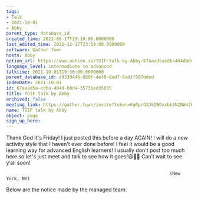 ```yaml
---
tags:
- Talk
- 2021-10-01
- Abby
parent_type: database_id
created_time: 2021-08-17T19:10:00.0000000
last_edited_time: 2021-12-17T23:54:00.0000000
software: Gather Town
hosts: Abby
notion_url: https://www.notion.so/TGIF-talk-by-Abby-67aaad5acdba404db0d435731ed35835
language_level: intermediate to advanced
talktime: 2021-10-01T19:30:00.0000000
parent_database_id: e9339446-880f-4ef0-8ad7-8ad1f507dded
indexDate: 2021-10-01
id: 67aaad5a-cdba-404d-b0d4-35731ed35835
title: TGIF talk by Abby
archived: false
meeting_link: https://gather.town/invite?token=KuRprGXJkDBOnxbkSN2NWn2HuHjwl9GJ
name: TGIF talk by Abby
object: page
sign_up_here: 
---
```


Thank God It's Friday! I just posted this before a day AGAIN!
I will do a new activity style that I haven't ever done before! I feel it would be a good learning way for advanced English learners!
I usually don't post too much here so let's just meet and talk to see how it goes!😆👍🏻
Can’t wait to see y’all soon!


                                                                  (New York, NY)
                                                  



Below are the notice made by the managed team:


